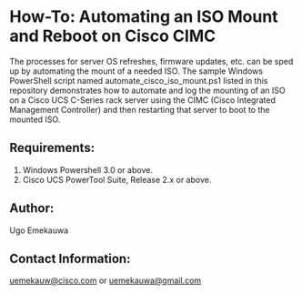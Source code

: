 # How-To: Automating an ISO Mount and Reboot on Cisco CIMC

The processes for server OS refreshes, firmware updates, etc. can be sped up by automating the mount of a needed ISO. The sample Windows PowerShell script named automate_cisco_iso_mount.ps1 listed in this repository demonstrates how to automate and log the mounting of an ISO on a Cisco UCS C-Series rack server using the CIMC (Cisco Integrated Management Controller) and then restarting that server to boot to the mounted ISO.

## Requirements:
  1. Windows Powershell 3.0 or above.
  2. Cisco UCS PowerTool Suite, Release 2.x or above.

## Author:
Ugo Emekauwa

## Contact Information:
uemekauw@cisco.com or uemekauwa@gmail.com
